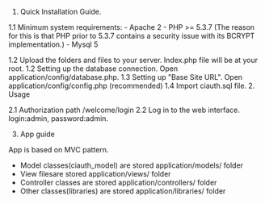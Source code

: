 1. Quick Installation Guide.

  1.1 Minimum system requirements:
    - Apache 2
    - PHP >= 5.3.7 (The reason for this is that PHP prior to 5.3.7 contains a security issue with its BCRYPT implementation.)
    - Mysql 5
  
  1.2 Upload the folders and files to your server. Index.php file will be at your root.
  1.2 Setting up the database connection. Open application/config/database.php.
  1.3 Setting up "Base Site URL". Open application/config/config.php (recommended)
  1.4 Import ciauth.sql file.
2. Usage

  2.1 Authorization path /welcome/login
  2.2 Log in to the web interface. login:admin, password:admin.

3. App guide
  
  App is based on MVC pattern.
  - Model classes(ciauth_model) are stored application/models/ folder
  - View filesare stored application/views/ folder
  - Controller classes are stored application/controllers/ folder
  - Other classes(libraries) are stored application/libraries/ folder

